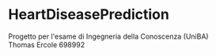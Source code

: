 # HeartDiseasePrediction

Progetto per l'esame di Ingegneria della Conoscenza (UniBA)
<br/>Thomas Ercole 698992

